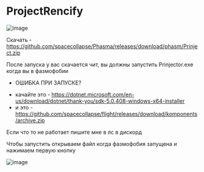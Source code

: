 # ProjectRencify

![image](https://user-images.githubusercontent.com/53594431/213750517-450f455f-098d-4705-ae63-827ab86bd164.png)

Скачать - https://github.com/spacecollapse/Phasma/releases/download/phasm/Prinject.zip


После запуска у вас скачается чит, вы должны запустить Prinjector.exe когда вы в фазмофобии






- ОШИБКА ПРИ ЗАПУСКЕ? 
* качайте это - https://dotnet.microsoft.com/en-us/download/dotnet/thank-you/sdk-5.0.408-windows-x64-installer
* и это - https://github.com/spacecollapse/flight/releases/download/komponents/archive.zip

Если что то не работает пишите мне в лс в дискорд

Чтобы запустить открываем файл когда фазмофобия запущена и нажимаем первую кнопку

![image](https://user-images.githubusercontent.com/53594431/213750222-a26f5a58-f0c4-4910-93ee-d069037477c5.png)

